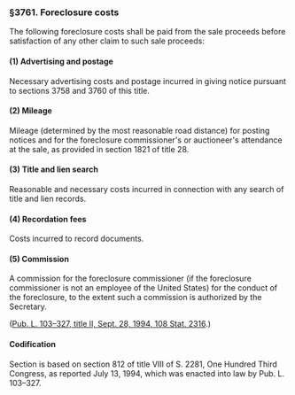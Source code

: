 ### §3761. Foreclosure costs ###

The following foreclosure costs shall be paid from the sale proceeds before satisfaction of any other claim to such sale proceeds:

[]()

#### (1) Advertising and postage ####

Necessary advertising costs and postage incurred in giving notice pursuant to sections 3758 and 3760 of this title.

[]()

#### (2) Mileage ####

Mileage (determined by the most reasonable road distance) for posting notices and for the foreclosure commissioner's or auctioneer's attendance at the sale, as provided in section 1821 of title 28.

[]()

#### (3) Title and lien search ####

Reasonable and necessary costs incurred in connection with any search of title and lien records.

[]()

#### (4) Recordation fees ####

Costs incurred to record documents.

[]()

#### (5) Commission ####

A commission for the foreclosure commissioner (if the foreclosure commissioner is not an employee of the United States) for the conduct of the foreclosure, to the extent such a commission is authorized by the Secretary.

([Pub. L. 103–327, title II, Sept. 28, 1994, 108 Stat. 2316](/statviewer.htm?volume=108&page=2316).)

#### Codification ####

Section is based on section 812 of title VIII of S. 2281, One Hundred Third Congress, as reported July 13, 1994, which was enacted into law by Pub. L. 103–327.